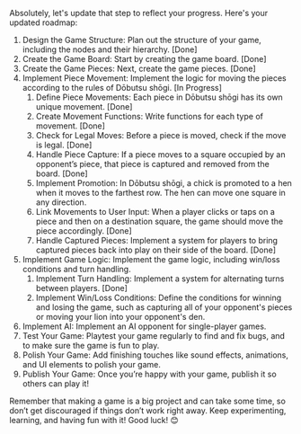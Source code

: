 Absolutely, let's update that step to reflect your progress. Here's your updated roadmap:

1. Design the Game Structure: Plan out the structure of your game, including the nodes and their hierarchy. [Done]
2. Create the Game Board: Start by creating the game board. [Done]
3. Create the Game Pieces: Next, create the game pieces. [Done]
4. Implement Piece Movement: Implement the logic for moving the pieces according to the rules of Dōbutsu shōgi. [In Progress]
	1. Define Piece Movements: Each piece in Dōbutsu shōgi has its own unique movement. [Done]
	2. Create Movement Functions: Write functions for each type of movement. [Done]
	3. Check for Legal Moves: Before a piece is moved, check if the move is legal. [Done]
	4. Handle Piece Capture: If a piece moves to a square occupied by an opponent’s piece, that piece is captured and removed from the board. [Done]
	5. Implement Promotion: In Dōbutsu shōgi, a chick is promoted to a hen when it moves to the farthest row. The hen can move one square in any direction.
	6. Link Movements to User Input: When a player clicks or taps on a piece and then on a destination square, the game should move the piece accordingly. [Done]
	7. Handle Captured Pieces: Implement a system for players to bring captured pieces back into play on their side of the board. [Done]
5. Implement Game Logic: Implement the game logic, including win/loss conditions and turn handling.
	1. Implement Turn Handling: Implement a system for alternating turns between players. [Done]
	2. Implement Win/Loss Conditions: Define the conditions for winning and losing the game, such as capturing all of your opponent's pieces or moving your lion into your opponent's den.
6. Implement AI: Implement an AI opponent for single-player games.
7. Test Your Game: Playtest your game regularly to find and fix bugs, and to make sure the game is fun to play.
8. Polish Your Game: Add finishing touches like sound effects, animations, and UI elements to polish your game.
9. Publish Your Game: Once you’re happy with your game, publish it so others can play it!

Remember that making a game is a big project and can take some time, so don’t get discouraged if things don’t work right away. Keep experimenting, learning, and having fun with it! Good luck! 😊